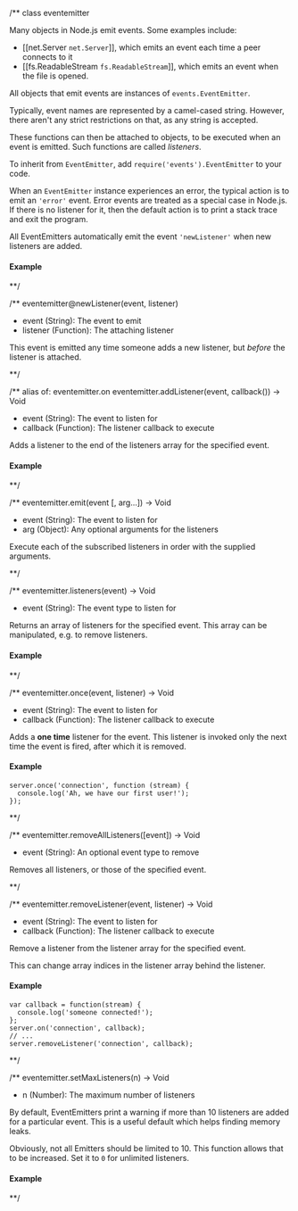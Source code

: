 /**
class eventemitter

Many objects in Node.js emit events. Some examples include:

* [[net.Server `net.Server`]], which emits an event each time a peer connects to it
* [[fs.ReadableStream `fs.ReadableStream`]], which emits an event when the file is opened. 

All objects that emit events are instances of `events.EventEmitter`.

Typically, event names are represented by a camel-cased string. However, there aren't any strict restrictions on that, as any string is accepted.

These functions can then be attached to objects, to be executed when an event is emitted. Such functions are called _listeners_.

To inherit from `EventEmitter`, add `require('events').EventEmitter` to your code.

When an `EventEmitter` instance experiences an error, the typical action is to emit an `'error'` event. Error events are treated as a special case in Node.js. If there is no listener for it, then the default action is to print a stack trace and exit the program.

All EventEmitters automatically emit the event `'newListener'` when new listeners are added.

#### Example

<script src='http://snippets.nodemanual.org/github.com/mattpardee/nodemanual.org-examples/nodejs_ref_guide/event_emitter/eventemitter.js?linestart=0&lineend=0&showlines=false' defer='defer'></script>

**/

/**
eventemitter@newListener(event, listener)
- event (String): The event to emit
- listener (Function): The attaching listener

This event is emitted any time someone adds a new listener, but *before* the listener is attached.

**/ 


/** alias of: eventemitter.on
eventemitter.addListener(event, callback()) -> Void
- event (String):  The event to listen for
- callback (Function):  The listener callback to execute

Adds a listener to the end of the listeners array for the specified event.

#### Example

<script src='http://snippets.nodemanual.org/github.com/mattpardee/nodemanual.org-examples/nodejs_ref_guide/event_emitter/eventemitter.addlistener.js?linestart=0&lineend=0&showlines=false' defer='defer'></script>

**/ 


/**
eventemitter.emit(event [, arg...]) -> Void
- event (String): The event to listen for
- arg (Object):  Any optional arguments for the listeners

Execute each of the subscribed listeners in order with the supplied arguments.

**/ 


/**
eventemitter.listeners(event) -> Void
- event (String): The event type to listen for

Returns an array of listeners for the specified event. This array can be manipulated, e.g. to remove listeners.

#### Example

<script src='http://snippets.nodemanual.org/github.com/mattpardee/nodemanual.org-examples/nodejs_ref_guide/event_emitter/eventemitter.listeners.js?linestart=0&lineend=0&showlines=false' defer='defer'></script>
    
**/ 


/**
eventemitter.once(event, listener) -> Void
- event (String):  The event to listen for
- callback (Function):  The listener callback to execute

Adds a **one time** listener for the event. This listener is invoked only the next time the event is fired, after which it is removed.

#### Example

    server.once('connection', function (stream) {
      console.log('Ah, we have our first user!');
    });

**/ 


/**
eventemitter.removeAllListeners([event]) -> Void
- event (String): An optional event type to remove

Removes all listeners, or those of the specified event.

**/ 


/**
eventemitter.removeListener(event, listener) -> Void
- event (String):  The event to listen for
- callback (Function):  The listener callback to execute

Remove a listener from the listener array for the specified event.

<Caution>This can change array indices in the listener array behind the listener.</Caution>

#### Example

    var callback = function(stream) {
      console.log('someone connected!');
    };
    server.on('connection', callback);
    // ...
    server.removeListener('connection', callback);

**/ 


/**
eventemitter.setMaxListeners(n) -> Void
- n (Number): The maximum number of listeners

By default, EventEmitters print a warning if more than 10 listeners are added for a particular event. This is a useful default which helps finding memory leaks.

Obviously, not all Emitters should be limited to 10. This function allows that to be increased. Set it to `0` for unlimited listeners.

#### Example

<script src='http://snippets.nodemanual.org/github.com/mattpardee/nodemanual.org-examples/nodejs_ref_guide/event_emitter/eventemitter.setMaxListeners.js?linestart=0&lineend=0&showlines=false' defer='defer'></script>

**/ 

